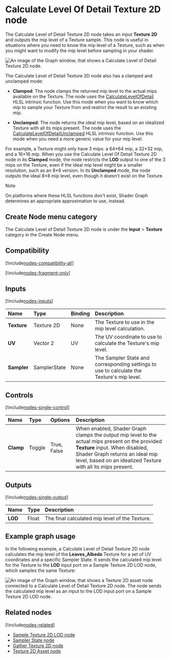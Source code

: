 # Calculate Level Of Detail Texture 2D node

The Calculate Level of Detail Texture 2D node takes an input **Texture 2D** and outputs the mip level of a Texture sample. This node is useful in situations where you need to know the mip level of a Texture, such as when you might want to modify the mip level before sampling in your shader.

![An image of the Graph window, that shows a Calculate Level of Detail Texture 2D node.](images/sg-calculate-level-detail-Texture-2d-node.png)

The Calculate Level of Detail Texture 2D node also has a clamped and unclamped mode:

- **Clamped**: The node clamps the returned mip level to the actual mips available on the Texture. The node uses the [CalculateLevelOfDetail](https://docs.microsoft.com/en-us/windows/win32/direct3dhlsl/dx-graphics-hlsl-to-calculate-lod) HLSL intrinsic function. Use this mode when you want to know which mip to sample your Texture from and restrict the result to an existing mip.

- **Unclamped**: The node returns the ideal mip level, based on an idealized Texture with all its mips present. The node uses the [CalculateLevelOfDetailUnclamped](https://docs.microsoft.com/en-us/windows/win32/direct3dhlsl/dx-graphics-hlsl-to-calculate-lod-unclamped) HLSL intrinsic function. Use this mode when you need a more generic value for your mip level.

For example, a Texture might only have 3 mips: a 64×64 mip, a 32×32 mip, and a 16×16 mip. When you use the Calculate Level Of Detail Texture 2D node in its **Clamped** mode, the node restricts the **LOD** output to one of the 3 mips on the Texture, even if the ideal mip level might be a smaller resolution, such as an 8×8 version. In its **Unclamped** mode, the node outputs the ideal 8×8 mip level, even though it doesn't exist on the Texture.

> [!NOTE]
> On platforms where these HLSL functions don't exist, Shader Graph determines an appropriate approximation to use, instead.

## Create Node menu category

The Calculate Level of Detail Texture 2D node is under the **Input** &gt; **Texture** category in the Create Node menu.

## Compatibility

[!include[nodes-compatibility-all](./snippets/nodes-compatibility-all.md)]    <!-- ALL PIPELINES INCLUDE  -->

[!include[nodes-fragment-only](./snippets/nodes-fragment-only.md)]       <!-- FRAGMENT ONLY INCLUDE  -->

## Inputs

[!include[nodes-inputs](./snippets/nodes-inputs.md)]

| **Name**     | **Type**      | **Binding** | **Description**  |
| :---         | :------       |  :------    |   :----------    |
| **Texture**  | Texture 2D    |    None     | The Texture to use in the mip level calculation. |
| **UV**       | Vector 2      |    UV       | The UV coordinate to use to calculate the Texture's mip level.        |
| **Sampler**  | SamplerState  |    None     | The Sampler State and corresponding settings to use to calculate the Texture's mip level.   |

## Controls

[!include[nodes-single-control](./snippets/nodes-single-control.md)]

| **Name**     | **Type** | **Options** | **Description**  |
| :---         | :---     | :------     |  :----------     |
| **Clamp**    | Toggle   | True, False | When enabled, Shader Graph clamps the output mip level to the actual mips present on the provided **Texture** input. When disabled, Shader Graph returns an ideal mip level, based on an idealized Texture with all its mips present. |


## Outputs

[!include[nodes-single-output](./snippets/nodes-single-output.md)] <!-- SINGLE OUTPUT PORT INCLUDE -->

| **Name** | **Type** | **Description** |
| :------  | :------- | :-------------  |
| **LOD**  | Float    |  The final calculated mip level of the Texture. |

## Example graph usage

In the following example, a Calculate Level of Detail Texture 2D node calculates the mip level of the **Leaves_Albedo** Texture for a set of UV coordinates and a specific Sampler State. It sends the calculated mip level for the Texture to the **LOD** input port on a Sample Texture 2D LOD node, which samples the same Texture:

![An image of the Graph window, that shows a Texture 2D asset node connected to a Calculate Level of Detail Texture 2D node. The node sends the calculated mip level as an input to the LOD input port on a Sample Texture 2D LOD node.](images/sg-calculate-level-detail-Texture-2d-node-example.png)


## Related nodes

<!-- OPTIONAL. Any nodes that may be related to this node in some way that's worth mentioning -->

[!include[nodes-related](./snippets/nodes-related.md)]

- [Sample Texture 2D LOD node](Sample-Texture-2D-LOD-Node.md)
- [Sampler State node](Sampler-State-Node.md)
- [Gather Texture 2D node](Gather-Texture-2D-Node.md)
- [Texture 2D Asset node](Texture-2D-Asset-Node.md)